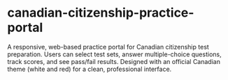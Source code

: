 # canadian-citizenship-practice-portal
A responsive, web-based practice portal for Canadian citizenship test preparation. Users can select test sets, answer multiple-choice questions, track scores, and see pass/fail results. Designed with an official Canadian theme (white and red) for a clean, professional interface.
